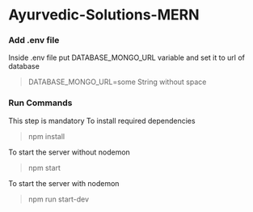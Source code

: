 # Ayurvedic-Solutions-MERN

### Add .env file

Inside .env file put DATABASE_MONGO_URL variable and set it to url of database

> DATABASE_MONGO_URL=some String without space

### Run Commands

This step is mandatory
To install required dependencies
> npm install

To start the server without nodemon
> npm start

To start the server with nodemon
> npm run start-dev
